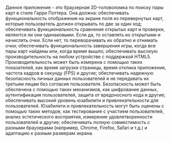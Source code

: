 Данное приложение - это браузерная 2D-головоломка по поиску пары карт в стиле Гарри Поттера. Она должна:
обеспечивать функциональность отображения на экране поля из перевернутых карт, которые пользователь должен открывать по две за один ход;
обеспечивать функциональность сравнения открытых карт и проверки, являются ли они одинаковыми. Если да, то оставлять их открытыми и начислять очки. Если нет, то переворачивать их обратно и отнимать очки;
обеспечивать функциональность завершения игры, когда все пары карт найдены или, когда время вышло;
обеспечивать высокую производительность на любом устройстве с поддержкой HTML5. Производительность может быть измерена с помощью таких показателей, как время загрузки страницы, время отклика приложения, частота кадров в секунду (FPS) и другие;
обеспечивать надежную безопасность личных данных пользователей и не передавать их третьим лицам без согласия пользователя. Безопасность может быть обеспечена с помощью таких механизмов, как шифрование данных, аутентификация пользователей, защита от вредоносного кода и другие;
обеспечивать высокий уровень юзабилити и привлекательности для пользователей. Юзабилити и привлекательность могут быть оценены с помощью таких методов, как тестирование с участием пользователей, анализ эстетического восприятия, измерение удовлетворенности пользователей и другие;
обеспечивать полную совместимость с разными браузерами (например, Chrome, Firefox, Safari и т.д.) и адаптацию к разным размерам экрана.